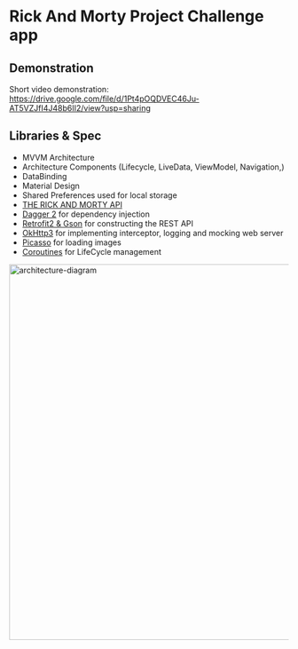 # Rick And Morty Project Challenge app

## Demonstration 

Short video demonstration: https://drive.google.com/file/d/1Pt4pOQDVEC46Ju-AT5VZJfI4J48b6II2/view?usp=sharing

## Libraries & Spec
- MVVM Architecture
- Architecture Components (Lifecycle, LiveData, ViewModel, Navigation,)
- DataBinding
- Material Design
- Shared Preferences used for local storage
- [THE RICK AND MORTY API](https://rickandmortyapi.com/)
- [Dagger 2](https://github.com/google/dagger) for dependency injection
- [Retrofit2 & Gson](https://github.com/square/retrofit) for constructing the REST API
- [OkHttp3](https://github.com/square/okhttp) for implementing interceptor, logging and mocking web server
- [Picasso](https://github.com/sqare/picasso) for loading images
- [Coroutines](https://github.com/Kotlin/kotlinx.coroutines) for LifeCycle management

<img width="677" alt="architecture-diagram" src="https://user-images.githubusercontent.com/15179002/165284991-3897b6bf-ce82-4c31-a24b-1a4a58200eb6.png">
